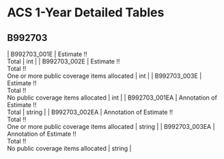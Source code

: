 # ACS 1-Year Detailed Tables

## B992703

| B992703_001E | Estimate !!<br>Total | int |
| B992703_002E | Estimate !!<br>Total !!<br>One or more public coverage items allocated | int |
| B992703_003E | Estimate !!<br>Total !!<br>No public coverage items allocated | int |
| B992703_001EA | Annotation of Estimate !!<br>Total | string |
| B992703_002EA | Annotation of Estimate !!<br>Total !!<br>One or more public coverage items allocated | string |
| B992703_003EA | Annotation of Estimate !!<br>Total !!<br>No public coverage items allocated | string |

